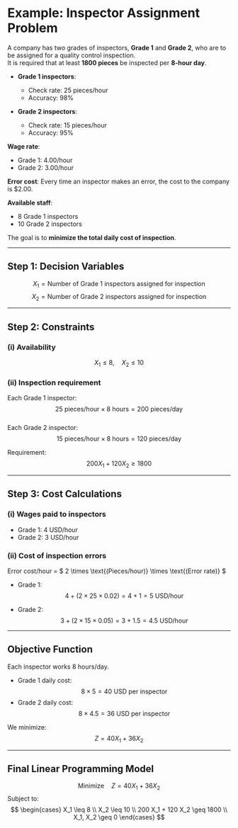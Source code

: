 # Example: Inspector Assignment Problem

A company has two grades of inspectors, **Grade 1** and **Grade 2**, who are to be assigned for a quality control inspection.  
It is required that at least **1800 pieces** be inspected per **8-hour day**.

- **Grade 1 inspectors**:  
  - Check rate: $25$ pieces/hour  
  - Accuracy: $98\%$  

- **Grade 2 inspectors**:  
  - Check rate: $15$ pieces/hour  
  - Accuracy: $95\%$  

**Wage rate**:  
- Grade 1: $4.00$/hour  
- Grade 2: $3.00$/hour  

**Error cost**: Every time an inspector makes an error, the cost to the company is $2.00.

**Available staff**:  
- $8$ Grade 1 inspectors  
- $10$ Grade 2 inspectors  

The goal is to **minimize the total daily cost of inspection**.

---

## Step 1: Decision Variables

$$
X_1 = \text{Number of Grade 1 inspectors assigned for inspection}
$$
$$
X_2 = \text{Number of Grade 2 inspectors assigned for inspection}
$$

---

## Step 2: Constraints

### (i) Availability
$$
X_1 \leq 8, \quad X_2 \leq 10
$$

### (ii) Inspection requirement
Each Grade 1 inspector:  
$$
25 \ \text{pieces/hour} \times 8 \ \text{hours} = 200 \ \text{pieces/day}
$$  
Each Grade 2 inspector:  
$$
15 \ \text{pieces/hour} \times 8 \ \text{hours} = 120 \ \text{pieces/day}
$$  

Requirement:  
$$
200 X_1 + 120 X_2 \geq 1800
$$

---

## Step 3: Cost Calculations

### (i) Wages paid to inspectors
- Grade 1: $4 \ \text{USD/hour}$  
- Grade 2: $3 \ \text{USD/hour}$  

### (ii) Cost of inspection errors  
Error cost/hour = $ 2 \times \text{(Pieces/hour)} \times \text{(Error rate)} $

- Grade 1:  
$$
4 + (2 \times 25 \times 0.02) = 4 + 1 = 5 \ \text{USD/hour}
$$

- Grade 2:  
$$
3 + (2 \times 15 \times 0.05) = 3 + 1.5 = 4.5 \ \text{USD/hour}
$$

---

## Objective Function

Each inspector works 8 hours/day.

- Grade 1 daily cost:  
$$
8 \times 5 = 40 \ \text{USD per inspector}
$$  
- Grade 2 daily cost:  
$$
8 \times 4.5 = 36 \ \text{USD per inspector}
$$

We minimize:  
$$
Z = 40 X_1 + 36 X_2
$$

---

## Final Linear Programming Model

$$
\text{Minimize} \quad Z = 40 X_1 + 36 X_2
$$
Subject to:
$$
\begin{cases}
X_1 \leq 8 \\
X_2 \leq 10 \\
200 X_1 + 120 X_2 \geq 1800 \\
X_1, X_2 \geq 0
\end{cases}
$$
